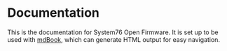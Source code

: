 # Documentation

This is the documentation for System76 Open Firmware. It is set up to be used
with [mdBook], which can generate HTML output for easy navigation.


[mdBook]: https://github.com/rust-lang/mdBook
